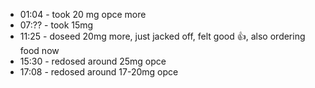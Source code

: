 * 01:04 - took 20 mg opce more
* 07:??  - took 15mg
* 11:25 - doseed 20mg more, just jacked off, felt good :thumbsup:, also ordering food now
* 15:30 - redosed around 25mg opce
* 17:08 - redosed around 17-20mg opce